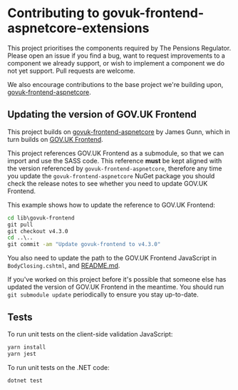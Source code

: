 # Contributing to govuk-frontend-aspnetcore-extensions

This project prioritises the components required by The Pensions Regulator. Please open an issue if you find a bug, want to request improvements to a component we already support, or wish to implement a component we do not yet support. Pull requests are welcome.

We also encourage contributions to the base project we're building upon, [govuk-frontend-aspnetcore](https://github.com/gunndabad/govuk-frontend-aspnetcore).

## Updating the version of GOV.UK Frontend

This project builds on [govuk-frontend-aspnetcore](https://github.com/gunndabad/govuk-frontend-aspnetcore) by James Gunn, which in turn builds on [GOV.UK Frontend](https://github.com/alphagov/govuk-frontend).

This project references GOV.UK Frontend as a submodule, so that we can import and use the SASS code. This reference **must** be kept aligned with the version referenced by `govuk-frontend-aspnetcore`, therefore any time you update the `govuk-frontend-aspnetcore` NuGet package you should check the release notes to see whether you need to update GOV.UK Frontend.

This example shows how to update the reference to GOV.UK Frontend:

```cmd
cd lib\govuk-frontend
git pull
git checkout v4.3.0
cd ..\..
git commit -am "Update govuk-frontend to v4.3.0"
```

You also need to update the path to the GOV.UK Frontend JavaScript in `BodyClosing.cshtml`, and [README.md](README.md).

If you've worked on this project before it's possible that someone else has updated the version of GOV.UK Frontend in the meantime. You should run `git submodule update` periodically to ensure you stay up-to-date.

## Tests

To run unit tests on the client-side validation JavaScript:

```cmd
yarn install
yarn jest
```

To run unit tests on the .NET code:

```cmd
dotnet test
```

